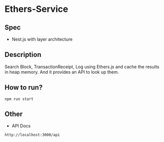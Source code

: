 # Ethers-Service
## Spec
* Nest.js with layer architecture
## Description
Search Block, TransactionReceipt, Log using Ethers.js and cache the results in heap memory.
And it provides an API to look up them.
## How to run?
```shell
npm run start
```

## Other
* API Docs
```shell
http://localhost:3000/api
```
